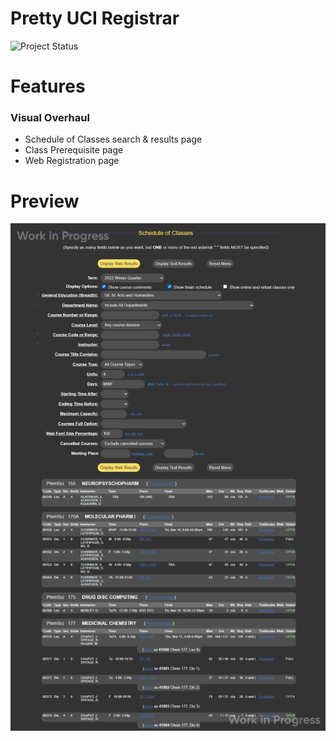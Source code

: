 # Pretty UCI Registrar

![Project Status](https://img.shields.io/badge/project%20status-in%20development-important)

# Features

### Visual Overhaul

- Schedule of Classes search & results page
- Class Prerequisite page
- Web Registration page

# Preview

![Preview of WebReg page](/previews/wip.png)
